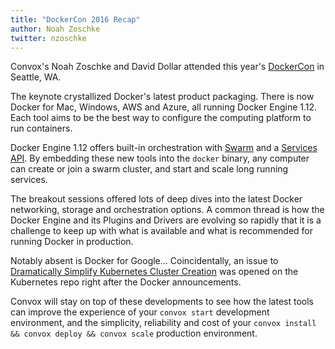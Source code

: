 ```yaml
---
title: "DockerCon 2016 Recap"
author: Noah Zoschke
twitter: nzoschke
---
```


Convox's Noah Zoschke and David Dollar attended this year's [DockerCon](http://2016.dockercon.com/) in Seattle, WA.

<!--more-->

The keynote crystallized Docker's latest product packaging. There is now Docker for Mac, Windows, AWS and Azure, all running Docker Engine 1.12. Each tool aims to be the best way to configure the computing platform to run containers.

Docker Engine 1.12 offers built-in orchestration with [Swarm](https://docs.docker.com/engine/reference/api/docker_remote_api_v1.24/#3-7-swarm) and a [Services API](https://docs.docker.com/engine/reference/api/docker_remote_api_v1.24/#3-8-services). By embedding these new tools into the `docker` binary, any computer can create or join a swarm cluster, and start and scale long running services.

The breakout sessions offered lots of deep dives into the latest Docker networking, storage and orchestration options. A common thread is how the Docker Engine and its Plugins and Drivers are evolving so rapidly that it is a challenge to keep up with what is available and what is recommended for running Docker in production.

Notably absent is Docker for Google... Coincidentally, an issue to [Dramatically Simplify Kubernetes Cluster Creation](https://github.com/kubernetes/features/issues/11) was opened on the Kubernetes repo right after the Docker announcements.

Convox will stay on top of these developments to see how the latest tools can improve the experience of your `convox start` development environment, and the simplicity, reliability and cost of your `convox install && convox deploy && convox scale` production environment.

